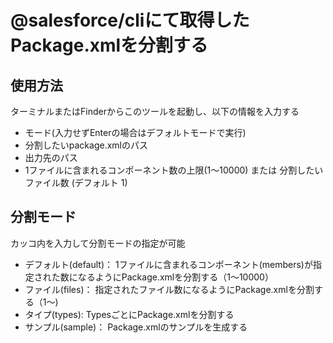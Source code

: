 # @salesforce/cliにて取得したPackage.xmlを分割する

## 使用方法
ターミナルまたはFinderからこのツールを起動し、以下の情報を入力する
- モード(入力せずEnterの場合はデフォルトモードで実行)
- 分割したいpackage.xmlのパス
- 出力先のパス
- 1ファイルに含まれるコンポーネント数の上限(1〜10000) または 分割したいファイル数 (デフォルト 1)

## 分割モード
カッコ内を入力して分割モードの指定が可能
- デフォルト(default)： 1ファイルに含まれるコンポーネント(members)が指定された数になるようにPackage.xmlを分割する（1〜10000）
- ファイル(files)： 指定されたファイル数になるようにPackage.xmlを分割する（1〜)
- タイプ(types): TypesごとにPackage.xmlを分割する
- サンプル(sample)： Package.xmlのサンプルを生成する 
